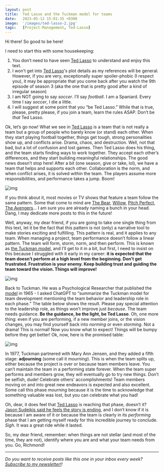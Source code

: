 ```yaml
---
layout: post
title:  Ted Lasso and the Tuckman model for teams
date:   2023-05-12 15:01:35 +0300
image:  '/images/ted-lasso-2.jpg'
tags:   [Project-Management, Ted-Lasso]
---
```


Hi there! So good to be here!

I need to start this with some housekeeping: 

1. You don’t need to have seen [Ted Lasso](https://www.imdb.com/title/tt10986410/) to understand and enjoy this text. 
2. I won’t get into [Ted Lasso](https://www.imdb.com/title/tt10986410/)'s plot details as my references will be general. However, if you are very, exceptionally super spoiler-phobic (I respect you), it may be appropriate that you come back after you watch the 9th episode of season 3 (aka the one that is pretty good after a kind of irregular season)
3. I am NOT going to say *soccer*. I’ll say *football*. I am a Spaniard. Every time I say *soccer*, I die a little.
4. I will suggest at some point that you “be Ted Lasso.” While that is true, please, pretty please, if you join a team, learn the rules ASAP. Don’t be *that* Ted Lasso.

Ok, let’s go now! What we see in [Ted Lasso](https://www.imdb.com/title/tt10986410/) is a team that is not really a team but a group of people who barely know (or stand) each other. When they start playing football together, things get tough, strong personalities show up, and conflicts arise. Drama, chaos, and destruction. Well, not that bad, but a lot of confusion and lost games. Then Ted Lasso does his thing, and the team starts finding ways to work together. They accept each other’s differences, and they start building meaningful relationships. The good news doesn’t stop here! After a bit (one season, give or take, lol), we have a team that helps and supports each other. Collaboration is the norm, and when conflict arises, it is solved within the team. The players assume more responsibilities, and performance takes a jump. Boom!

![img]({{site.baseurl}}/images/ted-lasso-1.jpg#center)

If you think about it, most movies or TV shows that feature a team follow the same pattern. Some that come to mind are [The Bear](https://www.imdb.com/title/tt14452776/?ref_=nv_sr_srsg_0_tt_4_nm_4_q_The%20Bear), [Willow](https://www.imdb.com/title/tt10278918/?ref_=nv_sr_srsg_3_tt_3_nm_5_q_Willow), [Pitch Perfect](https://www.imdb.com/title/tt1981677/?ref_=nv_sr_srsg_0_tt_8_nm_0_q_Pitch%20per), [The Avengers](https://www.imdb.com/title/tt0848228/?ref_=fn_al_tt_1)… I am sure you are already naming a bunch in your head. Dang, I may dedicate more posts to this in the future!

Well, anyway, my dear friend, if you are going to take one single thing from this text, let it be the fact that this pattern is not (only) a narrative tool to make stories exciting and fulfilling. This pattern is real, and it applies to any team. When managing a project, team performance doesn’t follow a linear pattern. The team will form, storm, norm, and then perform. This is known as [the Tuckman model](https://en.wikipedia.org/wiki/Tuckman's_stages_of_group_development), and I’ll get to it in a bit, but first, I need to insist on this because I struggled with it early in my career: **it is expected that the team doesn’t perform at a high level from the beginning. Don’t get frustrated. Frustration is your enemy. Keep building trust and guiding the team toward the vision. Things will improve!**

![img]({{site.baseurl}}/images/ted-lasso-3.png#center)

Back to Tuckman. He was a Psychological Researcher that published the [model](https://en.wikipedia.org/wiki/Tuckman's_stages_of_group_development) in 1965 - I asked ChatGPT to “summarize the Tuckman model for team development mentioning the team behavior and leadership role in each phase.” The table below shows the result. Please pay special attention to the leadership role, as things won’t improve just *because*. The team needs guidance. **Be the guidance, be the light, be Ted Lasso**. Oh, one more thing: even if you are performing, if a new member joins, or the vision changes, you may find yourself back into *norming* or even *storming*. Not a drama! This is normal! Now you know what to expect! Things will be bumpy before they get better! Ok, now, here is the promised table:

![img]({{site.baseurl}}/images/tuckman.png#center)

In 1977, Tuckman partnered with Mary Ann Jensen, and they added a fifth stage: **adjourning** (some call it *mourning*). This is when the team splits up, either because the project is over or because team members leave. You can’t maintain the team in a performing state forever. When the team super performs and members grow, they will eventually go to try new things. Don’t be selfish, dude! Celebrate others’ accomplishments! Team members moving on and into great new endeavors is expected and also excellent. Some call this phase *mourning* because it is the time to acknowledge that something valuable was lost, but you can celebrate what you had!

Oh, dear, it does feel that [Ted Lasso](https://www.imdb.com/title/tt10986410/) is reaching that phase, doesn’t it? [Jason Sudeikis said he feels the story is ending](https://deadline.com/2023/03/jason-sudeikis-ted-lasso-season-3-spoilers-series-finale-spinoffs-1235280998/), and I don’t know if it is because I am aware of it or because the team is clearly in its *performing* phase that I am getting myself ready for this incredible journey to conclude. *Sigh*. It was a great ride while it lasted.

So, my dear friend, remember: when things are not stellar (and most of the time, they are not), identify where you are and what your team needs from you. Go, Richmond!

------

*Do you want to receive posts like this one in your inbox every week?  [<u>Subscribe to my newsletter!</u>](https://popcultureguidetopm.substack.com/)!* 